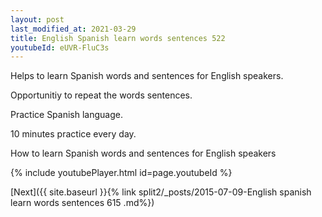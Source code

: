 ```yaml
---
layout: post
last_modified_at: 2021-03-29
title: English Spanish learn words sentences 522 
youtubeId: eUVR-FluC3s
---
```

 
 
Helps to learn Spanish words and sentences for English speakers.

Opportunitiy to repeat the words sentences. 

Practice Spanish language. 
 
10 minutes practice every day. 
 
How to learn Spanish words and sentences for English speakers 
 
{% include youtubePlayer.html id=page.youtubeId %}
 
 
[Next]({{ site.baseurl }}{% link  split2/_posts/2015-07-09-English spanish learn words sentences 615 .md%})
 
